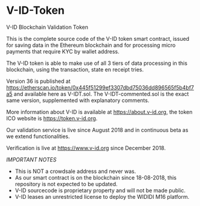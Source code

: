 # V-ID-Token
V-ID Blockchain Validation Token

This is the complete source code of the V-ID token smart contract, issued for saving data in the Ethereum blockchain and for processing micro payments that require KYC by wallet address.

The V-ID token is able to make use of all 3 tiers of data processing in this blockchain, using the transaction, state en receipt tries.

Version 36 is published at https://etherscan.io/token/0x445f51299ef3307dbd75036dd896565f5b4bf7a5 and available here as V-IDT.sol. 
The V-IDT-commented.sol is the exact same version, supplemented with explanatory comments.

More information about V-ID is available at https://about.v-id.org, the token ICO website is https://token.v-id.org.

Our validation service is live since August 2018 and in continuous beta as we extend functionalities. 

Verification is live at https://www.v-id.org since December 2018.

*IMPORTANT NOTES*

- This is NOT a crowdsale address and never was.
- As our smart contract is on the blockchain since 18-08-2018, this repository is not expected to be updated.
- V-ID sourcecode is proprietary property and will not be made public. 
- V-ID leases an unrestricted license to deploy the WIDIDI M16 platform.
